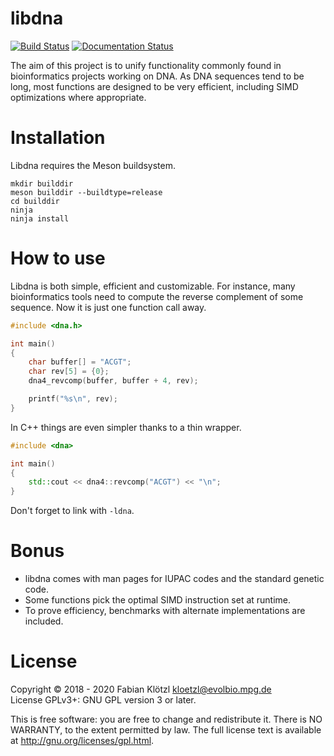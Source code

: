 # libdna

[![Build Status](https://travis-ci.org/kloetzl/libdna.svg?branch=master)](https://travis-ci.org/kloetzl/libdna)
[![Documentation Status](https://readthedocs.org/projects/libdna/badge/?version=latest)](https://libdna.readthedocs.io/en/latest/?badge=latest)

The aim of this project is to unify functionality commonly found in bioinformatics projects working on DNA. As DNA sequences tend to be long, most functions are designed to be very efficient, including SIMD optimizations where appropriate.

# Installation

Libdna requires the Meson buildsystem.

    mkdir builddir
    meson builddir --buildtype=release
    cd builddir
    ninja
    ninja install

# How to use

Libdna is both simple, efficient and customizable. For instance, many bioinformatics tools need to compute the reverse complement of some sequence. Now it is just one function call away.

```C
#include <dna.h>

int main()
{
	char buffer[] = "ACGT";
	char rev[5] = {0};
	dna4_revcomp(buffer, buffer + 4, rev);

	printf("%s\n", rev);
}
```

In C++ things are even simpler thanks to a thin wrapper.

```C++
#include <dna>

int main()
{
	std::cout << dna4::revcomp("ACGT") << "\n";
}
```

Don't forget to link with `-ldna`.

# Bonus

- libdna comes with man pages for IUPAC codes and the standard genetic code.
- Some functions pick the optimal SIMD instruction set at runtime.
- To prove efficiency, benchmarks with alternate implementations are included.

# License

Copyright © 2018 - 2020 Fabian Klötzl <kloetzl@evolbio.mpg.de>  
License GPLv3+: GNU GPL version 3 or later.

This is free software: you are free to change and redistribute it. There is NO WARRANTY, to the extent permitted by law. The full license text is available at http://gnu.org/licenses/gpl.html.
